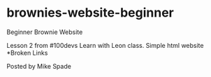 # brownies-website-beginner
Beginner Brownie Website 

Lesson 2 from #100devs Learn with Leon class. Simple html website
*Broken Links

Posted by Mike Spade
